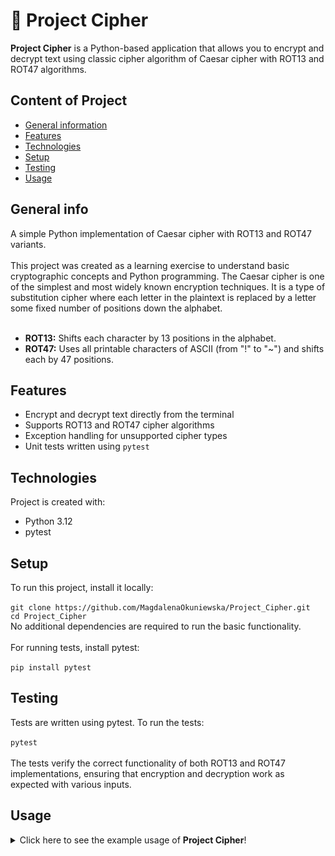 # 🔐 Project Cipher

**Project Cipher** is a Python-based application that allows you to encrypt and decrypt text using classic cipher algorithm of Caesar cipher with ROT13 and ROT47 algorithms.

## Content of Project

* [General information](#general-information)
* [Features](#features)
* [Technologies](#technologies)
* [Setup](#setup)
* [Testing](#testing)
* [Usage](#usage)

## General info

A simple Python implementation of Caesar cipher with ROT13 and ROT47 variants.<br><br>
This project was created as a learning exercise to understand basic cryptographic concepts and Python programming.
The Caesar cipher is one of the simplest and most widely known encryption techniques. 
It is a type of substitution cipher where each letter in the plaintext is replaced by a letter some fixed number of positions down the alphabet.<br><br>
- <b>ROT13:</b> Shifts each character by 13 positions in the alphabet.<br>
- <b>ROT47:</b> Uses all printable characters of ASCII (from "!" to "~") and shifts each by 47 positions.

## Features

- Encrypt and decrypt text directly from the terminal
- Supports ROT13 and ROT47 cipher algorithms
- Exception handling for unsupported cipher types
- Unit tests written using `pytest`

## Technologies

  Project is created with:
  <ul>
    <li>Python 3.12</li>
    <li>pytest</li>
  </ul>

## Setup

  To run this project, install it locally:<br><br>
```git clone https://github.com/MagdalenaOkuniewska/Project_Cipher.git```<br/>
```cd Project_Cipher```<br/>
No additional dependencies are required to run the basic functionality. <br/><br/>
For running tests, install pytest:<br><br>
```pip install pytest```


## Testing

Tests are written using pytest. To run the tests:<br><br>
```pytest```<br/><br>
The tests verify the correct functionality of both ROT13 and ROT47 implementations, ensuring that encryption and decryption work as expected with various inputs.<br>

## Usage
<details>
<summary>Click here to see the example usage of <b>Project Cipher</b>!</summary><br>
The project uses a facade pattern to provide a simple interface for different cipher implementations.<br>
Currently, it supports ROT13 and ROT47 variants of the Caesar cipher.<br><br>
You can run the application directly using the `main.py` file:<br>

```python main.py```<br>
By default, the script will prompt you to choose a cipher type and enter the text to encrypt or decrypt.

<h3>Basic Usage with CipherFacade</h3>
  
```
from cipher import CipherFacade

# Create a cipher facade
cipher_facade = CipherFacade()

# Encrypt a message using ROT13
encrypted_rot13 = cipher_facade.encrypt("Hello World!", "rot13")
print(f"ROT13 Encrypted: {encrypted_rot13}")

# Decrypt the ROT13 message
decrypted_rot13 = cipher_facade.decrypt(encrypted_rot13, "rot13")
print(f"ROT13 Decrypted: {decrypted_rot13}")

# Encrypt a message using ROT47
encrypted_rot47 = cipher_facade.encrypt("Hello World!", "rot47")
print(f"ROT47 Encrypted: {encrypted_rot47}")

# Decrypt the ROT47 message
decrypted_rot47 = cipher_facade.decrypt(encrypted_rot47, "rot47")
print(f"ROT47 Decrypted: {decrypted_rot47}")
```

</details>
